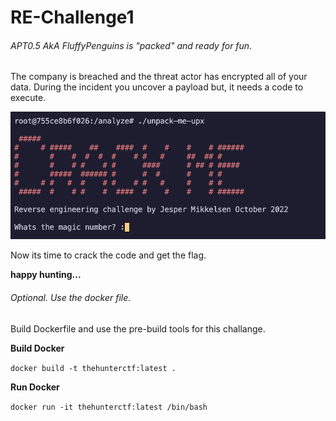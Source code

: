 # RE-Challenge1
 ######  APT0.5 AkA FluffyPenguins is "packed" and ready for fun.


 The company is breached and the threat actor has encrypted all of your data.
 During the incident you uncover a payload but, it needs a code to execute.

![alt text](https://raw.githubusercontent.com/jemik/RE-Challange/main/challenge1/crack-me.jpg)


 Now its time to crack the code and get the flag.



 
**happy hunting...**




###### Optional. Use the docker file.

Build Dockerfile and use the pre-build tools for this challange. 

**Build Docker**

``` docker build -t thehunterctf:latest .  ```

**Run Docker**

``` docker run -it thehunterctf:latest /bin/bash  ```


